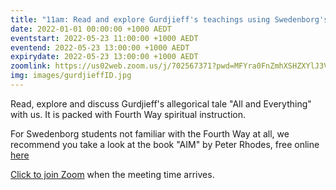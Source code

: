 ```yaml
---
title: "11am: Read and explore Gurdjieff's teachings using Swedenborg's insights"
date: 2022-01-01 00:00:00 +1000 AEDT
eventstart: 2022-05-23 11:00:00 +1000 AEDT
eventend: 2022-05-23 13:00:00 +1000 AEDT
expirydate: 2022-05-23 13:00:00 +1000 AEDT
zoomlink: https://us02web.zoom.us/j/702567371?pwd=MFYra0FnZmhXSHZXYlJ3VE5GMGkwZz09
img: images/gurdjieffID.jpg
---
```


Read, explore and discuss Gurdjieff's allegorical tale "All and Everything" with us. It is packed with Fourth Way spiritual instruction.

For Swedenborg students not familiar with the Fourth Way at all, we recommend you take a look at the book "AIM" by Peter Rhodes, free online [here](http://www.swedenborgstudy.com/books/P.Rhodes_AIM/index.html)

[Click to join Zoom](https://us02web.zoom.us/j/702567371?pwd=MFYra0FnZmhXSHZXYlJ3VE5GMGkwZz09) when the meeting time arrives.